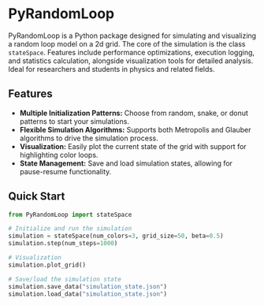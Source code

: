 # PyRandomLoop

PyRandomLoop is a Python package designed for simulating and visualizing a random loop model on a 2d grid. 
The core of the simulation is the class `stateSpace`. Features include performance optimizations, execution logging, and statistics calculation, alongside visualization tools for detailed analysis. Ideal for researchers and students in physics and related fields.

## Features

- **Multiple Initialization Patterns:** Choose from random, snake, or donut patterns to start your simulations.
- **Flexible Simulation Algorithms:** Supports both Metropolis and Glauber algorithms to drive the simulation process.
- **Visualization:** Easily plot the current state of the grid with support for highlighting color loops.
- **State Management:** Save and load simulation states, allowing for pause-resume functionality.

## Quick Start

```python
from PyRandomLoop import stateSpace

# Initialize and run the simulation
simulation = stateSpace(num_colors=3, grid_size=50, beta=0.5)
simulation.step(num_steps=1000)

# Visualization
simulation.plot_grid()

# Save/load the simulation state
simulation.save_data("simulation_state.json")
simulation.load_data("simulation_state.json")
